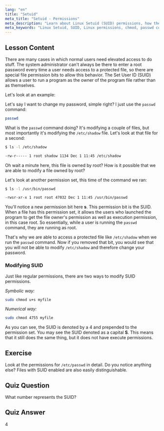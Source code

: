 ```yaml
---
lang: "en"
title: "Setuid"
meta_title: "Setuid - Permissions"
meta_description: "Learn about Linux Setuid (SUID) permissions, how they work, and how to modify them. Understand SUID for secure file access in Linux."
meta_keywords: "Linux Setuid, SUID, Linux permissions, chmod, passwd command, Linux security, beginner Linux, Linux tutorial"
---
```


## Lesson Content

There are many cases in which normal users need elevated access to do stuff. The system administrator can't always be there to enter a root password every time a user needs access to a protected file, so there are special file permission bits to allow this behavior. The Set User ID (SUID) allows a user to run a program as the owner of the program file rather than as themselves.

Let's look at an example:

Let's say I want to change my password, simple right? I just use the `passwd` command:

```bash
passwd
```

What is the `passwd` command doing? It's modifying a couple of files, but most importantly it's modifying the `/etc/shadow` file. Let's look at that file for a second:

```bash
$ ls -l /etc/shadow

-rw-r----- 1 root shadow 1134 Dec 1 11:45 /etc/shadow
```

Oh wait a minute here, this file is owned by root? How is it possible that we are able to modify a file owned by root?

Let's look at another permission set, this time of the command we ran:

```bash
$ ls -l /usr/bin/passwd

-rwsr-xr-x 1 root root 47032 Dec 1 11:45 /usr/bin/passwd
```

You'll notice a new permission bit here **s**. This permission bit is the SUID. When a file has this permission set, it allows the users who launched the program to get the file owner's permission as well as execution permission, in this case root. So essentially, while a user is running the `passwd` command, they are running as root.

That's why we are able to access a protected file like `/etc/shadow` when we run the `passwd` command. Now if you removed that bit, you would see that you will not be able to modify `/etc/shadow` and therefore change your password.

### Modifying SUID

Just like regular permissions, there are two ways to modify SUID permissions.

_Symbolic way:_

```bash
sudo chmod u+s myfile
```

_Numerical way:_

```bash
sudo chmod 4755 myfile
```

As you can see, the SUID is denoted by a 4 and prepended to the permission set. You may see the SUID denoted as a capital **S**. This means that it still does the same thing, but it does not have execute permissions.

## Exercise

Look at the permissions for `/etc/passwd` in detail. Do you notice anything else? Files with SUID enabled are also easily distinguishable.

## Quiz Question

What number represents the SUID?

## Quiz Answer

4
